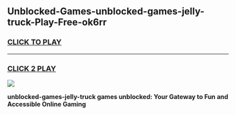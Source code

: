 
## Unblocked-Games-unblocked-games-jelly-truck-Play-Free-ok6rr
<h3>
<a href="https://premium76.site?title=unblocked-games-jelly-truck&ref=23A">CLICK TO PLAY</a></h3>
<hr>

<h3>
<a href="https://premium76.site?title=unblocked-games-jelly-truck&ref=23A">CLICK 2 PLAY</a>
  
</h3>

<a href="https://premium76.site?title=unblocked-games-jelly-truck&ref=23A"><img src="https://clearcache.store/games.png"></a>


**unblocked-games-jelly-truck games unblocked: Your Gateway to Fun and Accessible Online Gaming**
